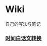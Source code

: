 # Wiki
自己的写法与笔记


### [时间白话文转换](https://github.com/cw19931024/Wiki/tree/master/%E6%97%B6%E9%97%B4%E7%99%BD%E8%AF%9D%E6%96%87%E8%BD%AC%E6%8D%A2)